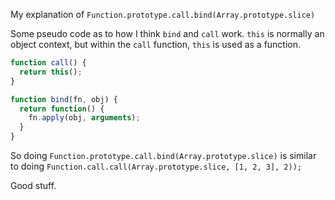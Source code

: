 My explanation of `Function.prototype.call.bind(Array.prototype.slice)`

Some pseudo code as to how I think `bind` and `call` work.  `this` is normally an object context, but within the `call` function, `this` is used as a function.

```js
function call() {
  return this();
}

function bind(fn, obj) {
  return function() {
    fn.apply(obj, arguments);
  }
}
```

So doing `Function.prototype.call.bind(Array.prototype.slice)` is similar to doing `Function.call.call(Array.prototype.slice, [1, 2, 3], 2));`

Good stuff.
